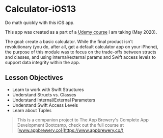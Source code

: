 # Calculator-iOS13
Do math quickly with this iOS app.

This app was created as a part of a [Udemy course](https://www.udemy.com/share/101WsWAEMScldUQn8F/) I am taking (May 2020). 

The goal: create a basic calculator. While the final product isn't revolutionary (you do, after all, get a default calculator app on your iPhone), the purpose of this module was to focus on the trade-offs between structs and classes, and using internal/external params and Swift access levels to support data integrity within the app.

## Lesson Objectives
* Learn to work with Swift Structures
* Understand Structs vs. Classes
* Understand Internal/External Parameters
* Understand Swift Access Levels
* Learn about Tuples
>This is a companion project to The App Brewery's Complete App Development Bootcamp, check out the full course at [www.appbrewery.co](https://www.appbrewery.co/)
